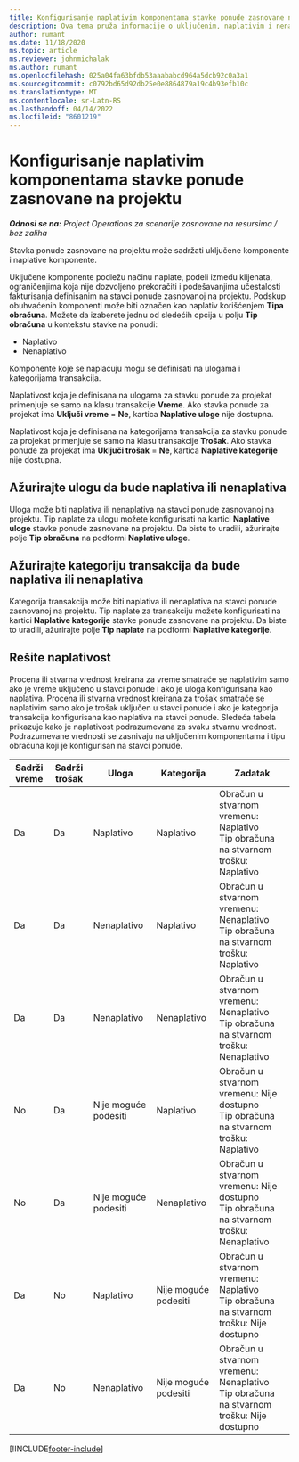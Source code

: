 ```yaml
---
title: Konfigurisanje naplativim komponentama stavke ponude zasnovane na projektu
description: Ova tema pruža informacije o uključenim, naplativim i nenaplativim komponentama na stavkama ponuda zasnovanih na projektu.
author: rumant
ms.date: 11/18/2020
ms.topic: article
ms.reviewer: johnmichalak
ms.author: rumant
ms.openlocfilehash: 025a04fa63bfdb53aaababcd964a5dcb92c0a3a1
ms.sourcegitcommit: c0792bd65d92db25e0e8864879a19c4b93efb10c
ms.translationtype: MT
ms.contentlocale: sr-Latn-RS
ms.lasthandoff: 04/14/2022
ms.locfileid: "8601219"
---
```

# <a name="configure-the-chargeable-components-of-a-project-based-quote-line"></a>Konfigurisanje naplativim komponentama stavke ponude zasnovane na projektu

_**Odnosi se na:** Project Operations za scenarije zasnovane na resursima / bez zaliha_

Stavka ponude zasnovane na projektu može sadržati uključene komponente i naplative komponente.

Uključene komponente podležu načinu naplate, podeli između klijenata, ograničenjima koja nije dozvoljeno prekoračiti i podešavanjima učestalosti fakturisanja definisanim na stavci ponude zasnovanoj na projektu.
Podskup obuhvaćenih komponenti može biti označen kao naplativ korišćenjem **Tipa obračuna**. Možete da izaberete jednu od sledećih opcija u polju **Tip obračuna** u kontekstu stavke na ponudi:

   - Naplativo
   - Nenaplativo

Komponente koje se naplaćuju mogu se definisati na ulogama i kategorijama transakcija.

Naplativost koja je definisana na ulogama za stavku ponude za projekat primenjuje se samo na klasu transakcije **Vreme**. Ako stavka ponude za projekat ima **Uključi vreme** = **Ne**, kartica **Naplative uloge** nije dostupna.

Naplativost koja je definisana na kategorijama transakcija za stavku ponude za projekat primenjuje se samo na klasu transakcije **Trošak**. Ako stavka ponude za projekat ima **Uključi trošak** = **Ne**, kartica **Naplative kategorije** nije dostupna.

## <a name="update-a-role-to-be-chargeable-or-non-chargeable"></a>Ažurirajte ulogu da bude naplativa ili nenaplativa
Uloga može biti naplativa ili nenaplativa na stavci ponude zasnovanoj na projektu. Tip naplate za ulogu možete konfigurisati na kartici **Naplative uloge** stavke ponude zasnovane na projektu. Da biste to uradili, ažurirajte polje **Tip obračuna** na podformi **Naplative uloge**. 

## <a name="update-a-transaction-category-to-be-chargeable-or-non-chargeable"></a>Ažurirajte kategoriju transakcija da bude naplativa ili nenaplativa
Kategorija transakcija može biti naplativa ili nenaplativa na stavci ponude zasnovanoj na projektu. Tip naplate za transakciju možete konfigurisati na kartici **Naplative kategorije** stavke ponude zasnovane na projektu. Da biste to uradili, ažurirajte polje **Tip naplate** na podformi **Naplative kategorije**. 

## <a name="resolve-chargeability"></a>Rešite naplativost

Procena ili stvarna vrednost kreirana za vreme smatraće se naplativim samo ako je vreme uključeno u stavci ponude i ako je uloga konfigurisana kao naplativa.
Procena ili stvarna vrednost kreirana za trošak smatraće se naplativim samo ako je trošak uključen u stavci ponude i ako je kategorija transakcija konfigurisana kao naplativa na stavci ponude. Sledeća tabela prikazuje kako je naplativost podrazumevana za svaku stvarnu vrednost. Podrazumevane vrednosti se zasnivaju na uključenim komponentama i tipu obračuna koji je konfigurisan na stavci ponude.

| Sadrži vreme | Sadrži trošak | Uloga | Kategorija | Zadatak |
| --- | --- | --- | --- | --- |
| Da | Da | Naplativo | Naplativo | Obračun u stvarnom vremenu: Naplativo </br>Tip obračuna na stvarnom trošku: Naplativo |
| Da | Da | Nenaplativo | Naplativo | Obračun u stvarnom vremenu: Nenaplativo </br>Tip obračuna na stvarnom trošku: Naplativo |
| Da | Da | Nenaplativo | Nenaplativo | Obračun u stvarnom vremenu: Nenaplativo </br>Tip obračuna na stvarnom trošku: Nenaplativo |
| No | Da | Nije moguće podesiti | Naplativo | Obračun u stvarnom vremenu: Nije dostupno </br>Tip obračuna na stvarnom trošku: Naplativo |
| No | Da | Nije moguće podesiti | Nenaplativo | Obračun u stvarnom vremenu: Nije dostupno </br>Tip obračuna na stvarnom trošku: Nenaplativo |
| Da | No | Naplativo | Nije moguće podesiti | Obračun u stvarnom vremenu: Naplativo </br>Tip obračuna na stvarnom trošku: Nije dostupno |
| Da | No | Nenaplativo | Nije moguće podesiti | Obračun u stvarnom vremenu: Nenaplativo </br> Tip obračuna na stvarnom trošku: Nije dostupno |


[!INCLUDE[footer-include](../includes/footer-banner.md)]